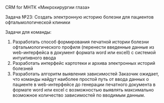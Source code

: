CRM for МНТК «Микрохирургии глаза»

Задача №23: Создать электронную историю болезни для пациентов офтальмологической клиники

Задачи для команды:
1. Разработать способ формирования печатной истории болезни
офтальмологического профиля (перенести введенные данные из web-интерфейса в
документ формата word или excell) с системой интуитивного ввода
2. Разработать интерфейс картотеки и архива электронных историй болезней
3. Разработать алгоритм выявления зависимостей
Заказчик ожидает, что команды найдут наиболее простой путь от ввода данных о
пациенте в web-интерфейсе до генерации печатного документа в формате word
или excel с возможностью выявлять максимально возможное количество
зависимостей по вводимым данным.
